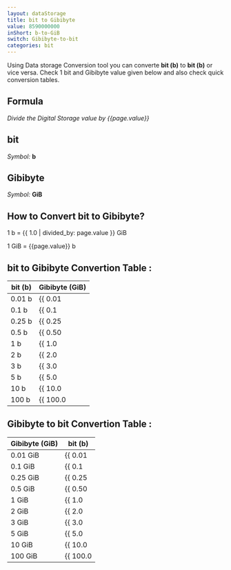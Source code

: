 ```yaml
---
layout: dataStorage
title: bit to Gibibyte
value: 8590000000
inShort: b-to-GiB
switch: Gibibyte-to-bit
categories: bit
---
```


Using Data storage Conversion tool you can converte **bit (b)** to **bit (b)** or vice versa. Check 1 bit and Gibibyte value given below and also check quick conversion tables.

## Formula
*Divide the Digital Storage value by {{page.value}}*

## bit
*Symbol:* **b**

## Gibibyte
*Symbol:* **GiB**

## How to Convert bit to Gibibyte?

1 b = {{ 1.0 | divided_by: page.value }} GiB

1 GiB = {{page.value}} b


## bit to Gibibyte Convertion Table :

| bit (b) | Gibibyte (GiB) |
| ---- | ---- |
| 0.01 b | {{ 0.01 | divided_by: page.value | round: 12 }} GiB |
| 0.1 b | {{ 0.1 | divided_by: page.value | round: 12 }} GiB |
| 0.25 b | {{ 0.25 | divided_by: page.value | round: 12 }} GiB |
| 0.5 b | {{ 0.50 | divided_by: page.value | round: 12 }} GiB |
| 1 b | {{ 1.0 | divided_by: page.value | round: 12 }} GiB |
| 2 b | {{ 2.0 | divided_by: page.value | round: 12 }} GiB |
| 3 b | {{ 3.0 | divided_by: page.value | round: 12 }} GiB |
| 5 b | {{ 5.0 | divided_by: page.value | round: 12 }} GiB |
| 10 b | {{ 10.0 | divided_by: page.value | round: 12 }} GiB |
| 100 b | {{ 100.0 | divided_by: page.value | round: 12 }} GiB |

## Gibibyte to bit Convertion Table :

| Gibibyte (GiB) | bit (b) |
| ---- | ---- |
| 0.01 GiB | {{ 0.01 | times: page.value | round: 12 }} b |
| 0.1 GiB | {{ 0.1 | times: page.value | round: 12 }} b |
| 0.25 GiB | {{ 0.25 | times: page.value | round: 12 }} b |
| 0.5 GiB | {{ 0.50 | times: page.value | round: 12 }} b |
| 1 GiB | {{ 1.0 | times: page.value | round: 12 }} b |
| 2 GiB | {{ 2.0 | times: page.value | round: 12 }} b |
| 3 GiB | {{ 3.0 | times: page.value | round: 12 }} b |
| 5 GiB | {{ 5.0 | times: page.value | round: 12 }} b |
| 10 GiB | {{ 10.0 | times: page.value | round: 12 }} b |
| 100 GiB | {{ 100.0 | times: page.value | round: 12 }} b |


<script>
document.getElementById('selectInput')[0].selected = true
document.getElementById('selectOutput')[13].selected = true
</script>
